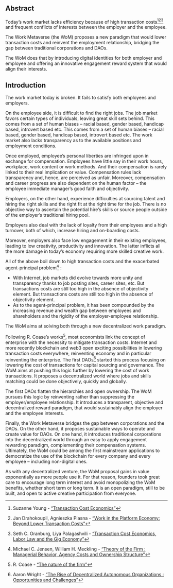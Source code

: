 

## Abstract

Today’s work market lacks efficiency because of high transaction costs[^1][^2][^3] and frequent conflicts of interests between the employer and the employee.

The Work Metaverse (the WoM) proposes a new paradigm that would lower transaction costs and reinvent the employment relationship, bridging the gap between traditional corporations and DAOs.

The WoM does that by introducing digital identities for both employer and employee and offering an innovative engagement reward system that would align their interests.

## Introduction

The work market today is broken. It fails to satisfy both employees and employers.

On the employee side, it is difficult to find the right jobs. The job market favors certain types of individuals, leaving great skill sets behind. This comes from a set of human biases – racial based, gender based, handicap based, introvert based etc. This comes from a set of human biases – racial based, gender based, handicap based, introvert based etc. The work market also lacks transparency as to the available positions and employment conditions.

Once employed, employee’s personal liberties are infringed upon in exchange for compensation. Employees have little say in their work hours, workplace, work content or work methods. And their compensation is rarely linked to their real implication or value. Compensation rules lack transparency and, hence, are perceived as unfair. Moreover, compensation and career progress are also dependent on the human factor – the employee immediate manager’s good faith and objectivity.

Employers, on the other hand, experience difficulties at sourcing talent and hiring the right skills and the right fit at the right time for the job. There is no objective way to ascertain the potential hire’s skills or source people outside of the employer’s traditional hiring pool.

Employers also deal with the lack of loyalty from their employees and a high turnover, both of which, increase hiring and on-boarding costs.

Moreover, employers also face low engagement in their existing employees, leading to low creativity, productivity and innovation. The latter inflicts all the more damage in today’s economy requiring more skilled creative work.

All of the above boil down to high transaction costs and the exacerbated agent-principal problem[^4] :

- With Internet, job markets did evolve towards more unity and transparency thanks to job posting sites, career sites, etc. But transactions costs are still too high in the absence of objectivity element. But transactions costs are still too high in the absence of objectivity element.
- As to the agent-principal problem, it has been compounded by the increasing revenue and wealth gap between employees and shareholders and the rigidity of the employer-employee relationship.

The WoM aims at solving both through a new decentralized work paradigm.

Following R. Coase’s works[^5], most economists link the concept of enterprise with the necessity to mitigate transaction costs. Internet and more recently blockchain and web3 open exciting possibilities in lowering transaction costs everywhere, reinventing economy and in particular reinventing the enterprise. The first DAOs[^6] started this process focusing on lowering the cost of transactions for capital sourcing and governance. The WoM aims at pushing this logic further by lowering the cost of work transactions. It proposes a decentralized world where jobs and skills matching could be done objectively, quickly and globally.

The first DAOs flatten the hierarchies and open ownership. The WoM pursues this logic by reinventing rather than suppressing the employer/employee relationship. It introduces a transparent, objective and decentralized reward paradigm, that would sustainably align the employer and the employee interests.

Finally, the Work Metaverse bridges the gap between corporations and the DAOs. On the other hand, it proposes sustainable ways to operate and create value for DAOs. On one hand, it introduces traditional corporations into the decentralized world through an easy to apply engagement rewarding paradigm, complementing their compensation systems. Ultimately, the WoM could be among the first mainstream applications to democratize the use of the blockchain for every company and every employee – including non-digital ones.

As with any decentralized venture, the WoM proposal gains in value exponentially as more people use it. For that reason, founders took great care to encourage long term interest and avoid monopolizing the WoM benefits, whether short term or long term. It is an open paradigm, still to be built, and open to active creative participation from everyone.


[^1]: Suzanne Young - [“Transaction Cost Economics”](https://www.academia.edu/24703426/Transaction_Cost_Economics)
[^2]: Jan Drahokoupil, Agnieszka Piasna - [“Work in the Platform Economy: Beyond Lower Transaction Costs”](https://www.intereconomics.eu/contents/year/2017/number/6/article/work-in-the-platform-economy-beyond-lower-transaction-costs.html)
[^3]: Seth C. Oranburg, Liya Palagashvili - [“Transaction Cost Economics, Labor Law and the Gig Economy”](https://dsc.duq.edu/cgi/viewcontent.cgi?article=1115&context=law-faculty-scholarship)
[^4]: Michael C. Jensen, William H. Meckling - [“Theory of the Firm : Managerial Behavior, Agency Costs and Ownership Structure”](https://www.sfu.ca/~wainwrig/Econ400/jensen-meckling.pdf)
[^5]: R. Coase - [“The nature of the firm”](http://econdse.org/wp-content/uploads/2014/09/firm-coase.pdf)
[^6]: Aaron Wright - [“The Rise of Decentralized Autonomous Organizations : Opportunities and Challenges”](https://stanford-jblp.pubpub.org/pub/rise-of-daos/release/1)

